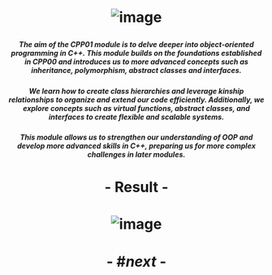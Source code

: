 # <p align="center"> ![image](https://github.com/ChrstphrChevalier/42Cursus/assets/146819291/afce24bc-523f-42fe-bc77-b3bd520d04ba) </p>

##### <p align="center"> *The aim of the CPP01 module is to delve deeper into object-oriented programming in C++. This module builds on the foundations established in CPP00 and introduces us to more advanced concepts such as inheritance, polymorphism, abstract classes and interfaces.* </p>

##### <p align="center"> *We learn how to create class hierarchies and leverage kinship relationships to organize and extend our code efficiently. Additionally, we explore concepts such as virtual functions, abstract classes, and interfaces to create flexible and scalable systems.* </p>

##### <p align="center"> *This module allows us to strengthen our understanding of OOP and develop more advanced skills in C++, preparing us for more complex challenges in later modules.* </p>

# <p align="center">     </p>

# <p align="center"> - Result - </p>

# <p align="center"> ![image](https://github.com/ChrstphrChevalier/42Cursus/assets/146819291/0a17649f-72b4-48f7-b019-f3c64a93d5c0) </p>

# <p align="center"> - #*next* - </p>
